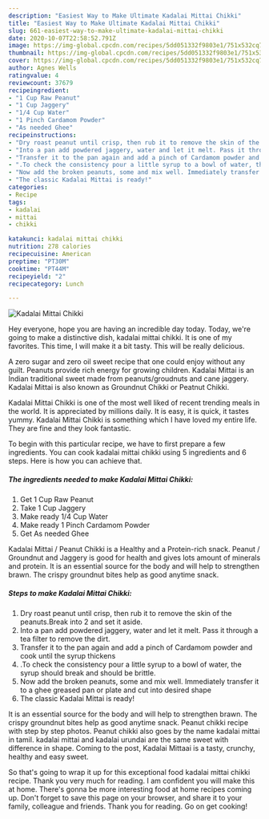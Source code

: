 ```yaml
---
description: "Easiest Way to Make Ultimate Kadalai Mittai Chikki"
title: "Easiest Way to Make Ultimate Kadalai Mittai Chikki"
slug: 661-easiest-way-to-make-ultimate-kadalai-mittai-chikki
date: 2020-10-07T22:58:52.791Z
image: https://img-global.cpcdn.com/recipes/5dd051332f9803e1/751x532cq70/kadalai-mittai-chikki-recipe-main-photo.jpg
thumbnail: https://img-global.cpcdn.com/recipes/5dd051332f9803e1/751x532cq70/kadalai-mittai-chikki-recipe-main-photo.jpg
cover: https://img-global.cpcdn.com/recipes/5dd051332f9803e1/751x532cq70/kadalai-mittai-chikki-recipe-main-photo.jpg
author: Agnes Wells
ratingvalue: 4
reviewcount: 37679
recipeingredient:
- "1 Cup Raw Peanut"
- "1 Cup Jaggery"
- "1/4 Cup Water"
- "1 Pinch Cardamom Powder"
- "As needed Ghee"
recipeinstructions:
- "Dry roast peanut until crisp, then rub it to remove the skin of the peanuts.Break into 2 and set it aside."
- "Into a pan add powdered jaggery, water and let it melt. Pass it through a tea filter to remove the dirt."
- "Transfer it to the pan again and add a pinch of Cardamom powder and cook until the syrup thickens"
- ".To check the consistency pour a little syrup to a bowl of water, the syrup should break and should be brittle."
- "Now add the broken peanuts, some and mix well. Immediately transfer it to a ghee greased pan or plate and cut into desired shape"
- "The classic Kadalai Mittai is ready!"
categories:
- Recipe
tags:
- kadalai
- mittai
- chikki

katakunci: kadalai mittai chikki 
nutrition: 278 calories
recipecuisine: American
preptime: "PT30M"
cooktime: "PT44M"
recipeyield: "2"
recipecategory: Lunch

---
```



![Kadalai Mittai Chikki](https://img-global.cpcdn.com/recipes/5dd051332f9803e1/751x532cq70/kadalai-mittai-chikki-recipe-main-photo.jpg)

Hey everyone, hope you are having an incredible day today. Today, we're going to make a distinctive dish, kadalai mittai chikki. It is one of my favorites. This time, I will make it a bit tasty. This will be really delicious.

A zero sugar and zero oil sweet recipe that one could enjoy without any guilt. Peanuts provide rich energy for growing children. Kadalai Mittai is an Indian traditional sweet made from peanuts/groudnuts and cane jaggery. Kadalai Mittai is also known as Groundnut Chikki or Peatnut Chikki.

Kadalai Mittai Chikki is one of the most well liked of recent trending meals in the world. It is appreciated by millions daily. It is easy, it is quick, it tastes yummy. Kadalai Mittai Chikki is something which I have loved my entire life. They are fine and they look fantastic.


To begin with this particular recipe, we have to first prepare a few ingredients. You can cook kadalai mittai chikki using 5 ingredients and 6 steps. Here is how you can achieve that.

<!--inarticleads1-->

##### The ingredients needed to make Kadalai Mittai Chikki:

1. Get 1 Cup Raw Peanut
1. Take 1 Cup Jaggery
1. Make ready 1/4 Cup Water
1. Make ready 1 Pinch Cardamom Powder
1. Get As needed Ghee


Kadalai Mittai / Peanut Chikki is a Healthy and a Protein-rich snack. Peanut / Groundnut and Jaggery is good for health and gives lots amount of minerals and protein. It is an essential source for the body and will help to strengthen brawn. The crispy groundnut bites help as good anytime snack. 

<!--inarticleads2-->

##### Steps to make Kadalai Mittai Chikki:

1. Dry roast peanut until crisp, then rub it to remove the skin of the peanuts.Break into 2 and set it aside.
1. Into a pan add powdered jaggery, water and let it melt. Pass it through a tea filter to remove the dirt.
1. Transfer it to the pan again and add a pinch of Cardamom powder and cook until the syrup thickens
1. .To check the consistency pour a little syrup to a bowl of water, the syrup should break and should be brittle.
1. Now add the broken peanuts, some and mix well. Immediately transfer it to a ghee greased pan or plate and cut into desired shape
1. The classic Kadalai Mittai is ready!


It is an essential source for the body and will help to strengthen brawn. The crispy groundnut bites help as good anytime snack. Peanut chikki recipe with step by step photos. Peanut chikki also goes by the name kadalai mittai in tamil. kadalai mittai and kadalai urundai are the same sweet with difference in shape. Coming to the post, Kadalai Mittaai is a tasty, crunchy, healthy and easy sweet. 

So that's going to wrap it up for this exceptional food kadalai mittai chikki recipe. Thank you very much for reading. I am confident you will make this at home. There's gonna be more interesting food at home recipes coming up. Don't forget to save this page on your browser, and share it to your family, colleague and friends. Thank you for reading. Go on get cooking!

